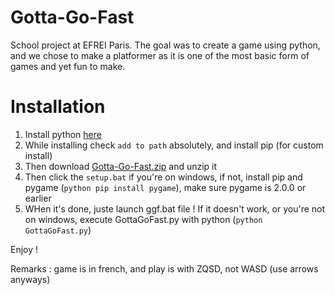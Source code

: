 # Gotta-Go-Fast

School project at EFREI Paris. The goal was to create a game using python, and we chose to make a platformer as it is one of the most basic form of games and yet fun to make.

# Installation

1. Install python [here](https://www.python.org/downloads/)
2. While installing check `add to path` absolutely, and install pip (for custom install)
3. Then download [Gotta-Go-Fast.zip](https://github.com/BenjaminLesieux/Gotta-Go-Fast/releases) and unzip it
4. Then click the `setup.bat` if you're on windows, if not, install pip and pygame (`python pip install pygame`), make sure pygame is 2.0.0 or earlier
5. WHen it's done, juste launch ggf.bat file ! If it doesn't work, or you're not on windows, execute GottaGoFast.py with python (`python GottaGoFast.py`)

Enjoy !


Remarks : game is in french, and play is with ZQSD, not WASD (use arrows anyways)
